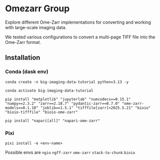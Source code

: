 # Omezarr Group

Explore different Ome-Zarr implementations for converting and working with large-scale imaging data.

We tested various configurations to convert a multi-page TIFF file into the Ome-Zarr format.

## Installation

### Conda (dask env)

```shell
conda create -n big-imaging-data-tutorial python=3.13 -y
```

```shell
conda activate big-imaging-data-tutorial
```

```shell
pip install "matplotlib" "jupyterlab" "numcodecs==0.15.1" "numpy==2.3.2" "zarr==2.18.7" "pydantic-zarr==0.7.0" "ome-zarr-models==0.1.10" "joblib==1.5.1" "tifffile[zarr]<2025.5.21" "bioio" "bioio-tifffile" "bioio-ome-zarr"
```

```shell
pip install "napari[all]" "napari-ome-zarr"
```

### Pixi

```shell
pixi install -e <env-name>
```

Possible envs are `ngio` `ngff-zarr` `ome-zarr` `stack-to-chunk` `bioio`
